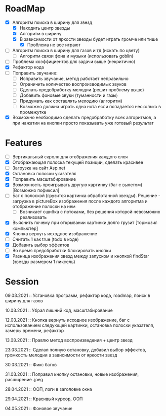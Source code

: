 # RoadMap

- [x] Алгоритм поиска в ширину для звезд 
  - [x] Находить центр звезды
  - [x] Алгоритм в ширину
  - [x] В зависимости от яркости звезды будет играть громче или тише
    - [x] Проблема не все играют
- [ ] Алгоритм поиска в ширину для газов и тд (искать по цвету)
  - [ ] Алгоритм связи фона и музыки (использовать goblin)
- [ ] Проблема коэффициентов для задачи выше (некритично)
- [x] Рефактор кода
- [ ] Поправить звучание:
  - [ ] Исправить звучание, метод работает неправильно
  - [ ] Ограничить количество воспроизводимых звуков
  - [ ] Сделать предобработку мелодии (решит проблему выше)
  - [ ] Добавить фоновые звуки (туманности и газы)
  - [ ] Придумать как составлять мелодию (алгоритм)
  - [ ] Возможно должна играть одна нота если попадается несколько в промежутке
- [x] Возможно необходимо сделать предобработку всех алгоритмов, а при нажатии на кнопки просто показывать уже готовый результат

# Features

- [ ] Вертикальный скролл для отображения каждого слоя
- [x] Отображающая полоска текущей позиции, сделать красивее
- [ ] Загрузка на сайт Asp.net
- [x] Остановка полоски указателя
- [x] Поправить масштабирование
- [x] Возможность проигрывать другую картинку (баг с вылетом) [Возможно пофиксил]
- [ ] Баг с полоской (грузится картинка обработанной звезды). Решение - загрузка в pictureBox изображения после каждого алгоритма и отображение полоски на нем
  - [ ] Возникает ошибка с потоками, без решения которой невозможно реализовать
- [x] Выяснить почему при открывании картинки долго грузит [тормозил компьютер]
- [x] Кнопка вернуть исходное изображение
- [ ] Считать 1 как true (todo в коде)
- [x] Добавить выбор эффектов
- [ ] Во время предобработки блокировать кнопки
- [x] Разница изображения звезд между запуском и кнопкой findStar (звезды размером 1 пиксель)

# Session

09.03.2021 :: Установка программ, рефактор кода, roadmap, поиск в ширину для газов

10.03.2021 :: Убрал лишний код, масштабирование

12.03.2021 :: Кнопка вернуть исходное изображение, баг с использованием следующей картинки, остановка полоски указателя, замеры времени, рефактор

13.03.2021 :: Правлю метод воспроизведения + центр звезд

23.03.2021 :: Сделал полную остановку, добавил выбор эффектов, громкость мелодии в зависимости от яркости звезд

30.03.2021 :: Фикс багов

31.03.2021 :: Поправил кнопку остановки, новые изображения, расширение .jpeg

28.04.2021 :: ООП, логи в заголовке окна

29.04.2021 :: Красивый курсор, ООП

04.05.2021 :: Фоновое звучание